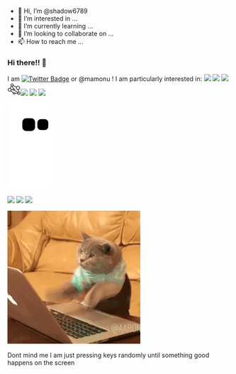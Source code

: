 - 👋 Hi, I’m @shadow6789
- 👀 I’m interested in ...
- 🌱 I’m currently learning ...
- 💞️ I’m looking to collaborate on ...
- 📫 How to reach me ...

<!---
shadow6789/shadow6789 is a ✨ special ✨ repository because its `README.md` (this file) appears on your GitHub profile.
You can click the Preview link to take a look at your changes.
--->


### Hi there!! 👋 




I am [![Twitter Badge](https://img.shields.io/badge/-_TheodoreM_-blue?style=flat-square&logo=twitter&logoColor=white)](https://twitter.com/_TheodoreM_) or @mamonu ! 
I am particularly interested in:  <img height="30" src="https://cdn.jsdelivr.net/npm/simple-icons@v3/icons/python.svg" /> <img height="30" src="https://cdn.jsdelivr.net/npm/simple-icons@3.13.0/icons/scala.svg" /> <img height="30" src="https://cdn.jsdelivr.net/npm/simple-icons@3.13.0/icons/apachespark.svg" /> <img height="30" src="https://github.com/mamonu/mamonu/raw/master/graphicon.png" /><img height="30" src="https://cdn.jsdelivr.net/npm/simple-icons@v3/icons/pytorch.svg" /> <img height="30" src="https://cdn.jsdelivr.net/npm/simple-icons@v3/icons/apple.svg" /> <img height="30" src="https://cdn.jsdelivr.net/npm/simple-icons@v3/icons/linux.svg" /> 


![](https://github.com/mamonu/mamonu/blob/output/github-contribution-grid-snake.svg?raw=true)


![](https://github-profile-summary-cards.vercel.app/api/cards/profile-details?username=mamonu&theme=monokai)
![](https://github-profile-summary-cards.vercel.app/api/cards/stats?username=mamonu&theme=monokai)
![](https://github-profile-summary-cards.vercel.app/api/cards/most-commit-language?username=mamonu&theme=monokai)


![hey](https://github.com/mamonu/mamonu/raw/master/2GU.gif)

Dont mind me I am just pressing keys randomly until something good happens on the screen

<!--
**mamonu/mamonu** is a ✨ _special_ ✨ repository because its `README.md` (this file) appears on your GitHub profile.

Here are some ideas to get you started:

- 🔭 I’m currently working on ...
- 🌱 I’m currently learning ...
- 👯 I’m looking to collaborate on ...
- 🤔 I’m looking for help with ...
- 💬 Ask me about ...
- 📫 How to reach me: ...
- 😄 Pronouns: ...
- ⚡ Fun fact: ...
-->
